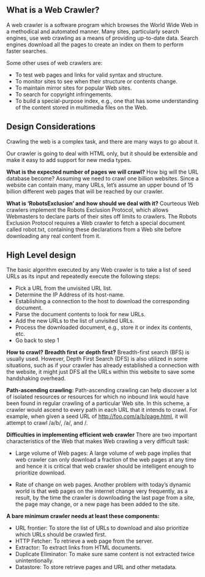 ## What is a Web Crawler?
A web crawler is a software program which browses the World Wide Web in a methodical and automated manner. Many sites, particularly search engines, use web crawling as a means of providing up-to-date data. Search engines download all the pages to create an index on them to perform faster searches.

Some other uses of web crawlers are:

* To test web pages and links for valid syntax and structure.
* To monitor sites to see when their structure or contents change.
* To maintain mirror sites for popular Web sites.
* To search for copyright infringements.
* To build a special-purpose index, e.g., one that has some understanding of the content stored in multimedia files on the Web.

## Design Considerations
Crawling the web is a complex task, and there are many ways to go about it. 

Our crawler is going to deal with HTML only, but it should be extensible and make it easy to add support for new media types.

**What is the expected number of pages we will crawl?**
How big will the URL database become? Assuming we need to crawl one billion websites. Since a website can contain many, many URLs, let’s assume an upper bound of 15 billion different web pages that will be reached by our crawler.

**What is ‘RobotsExclusion’ and how should we deal with it?**
Courteous Web crawlers implement the Robots Exclusion Protocol, which allows Webmasters to declare parts of their sites off limits to crawlers. The Robots Exclusion Protocol requires a Web crawler to fetch a special document called robot.txt, containing these declarations from a Web site before downloading any real content from it.

## High Level design
The basic algorithm executed by any Web crawler is to take a list of seed URLs as its input and repeatedly execute the following steps:

* Pick a URL from the unvisited URL list.
* Determine the IP Address of its host-name.
* Establishing a connection to the host to download the corresponding document.
* Parse the document contents to look for new URLs.
* Add the new URLs to the list of unvisited URLs.
* Process the downloaded document, e.g., store it or index its contents, etc.
* Go back to step 1

**How to crawl?**
**Breadth first or depth first?** Breadth-first search (BFS) is usually used. However, Depth First Search (DFS) is also utilized in some situations, such as if your crawler has already established a connection with the website, it might just DFS all the URLs within this website to save some handshaking overhead.

**Path-ascending crawling:** Path-ascending crawling can help discover a lot of isolated resources or resources for which no inbound link would have been found in regular crawling of a particular Web site. In this scheme, a crawler would ascend to every path in each URL that it intends to crawl. For example, when given a seed URL of http://foo.com/a/b/page.html, it will attempt to crawl /a/b/, /a/, and /.

**Difficulties in implementing efficient web crawler**
There are two important characteristics of the Web that makes Web crawling a very difficult task:

* Large volume of Web pages: A large volume of web page implies that web crawler can only download a fraction of the web pages at any time and hence it is critical that web crawler should be intelligent enough to prioritize download.

* Rate of change on web pages. Another problem with today’s dynamic world is that web pages on the internet change very frequently, as a result, by the time the crawler is downloading the last page from a site, the page may change, or a new page has been added to the site.

**A bare minimum crawler needs at least these components:**

* URL frontier: To store the list of URLs to download and also prioritize which URLs should be crawled first.
* HTTP Fetcher: To retrieve a web page from the server.
* Extractor: To extract links from HTML documents.
* Duplicate Eliminator: To make sure same content is not extracted twice unintentionally.
* Datastore: To store retrieve pages and URL and other metadata.
